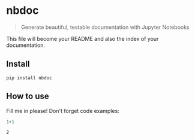 # nbdoc
> Generate beautiful, testable documentation with Jupyter Notebooks


This file will become your README and also the index of your documentation.

## Install

`pip install nbdoc`

## How to use

Fill me in please! Don't forget code examples:

```python
1+1
```




    2


